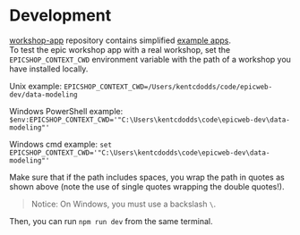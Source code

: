 # Development

[workshop-app](https://github.com/epicweb-dev/workshop-app) repository contains
simplified
[example apps](https://github.com/epicweb-dev/workshop-app/tree/main/packages/example).<br/>
To test the epic workshop app with a real workshop, set the
`EPICSHOP_CONTEXT_CWD` environment variable with the path of a workshop you have
installed locally.

Unix example:
`EPICSHOP_CONTEXT_CWD=/Users/kentcdodds/code/epicweb-dev/data-modeling`

Windows PowerShell example:
`$env:EPICSHOP_CONTEXT_CWD='"C:\Users\kentcdodds\code\epicweb-dev\data-modeling"'`

Windows cmd example:
`set EPICSHOP_CONTEXT_CWD='"C:\Users\kentcdodds\code\epicweb-dev\data-modeling"'`

Make sure that if the path includes spaces, you wrap the path in quotes as shown
above (note the use of single quotes wrapping the double quotes!).

> Notice: On Windows, you must use a backslash `\`.

Then, you can run `npm run dev` from the same terminal.
